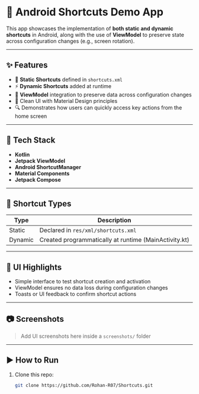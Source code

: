 # 🚀 Android Shortcuts Demo App

This app showcases the implementation of **both static and dynamic shortcuts** in Android, along with the use of **ViewModel** to preserve state across configuration changes (e.g., screen rotation).

---

## ✨ Features

- 📌 **Static Shortcuts** defined in `shortcuts.xml`
- ⚡ **Dynamic Shortcuts** added at runtime
- 🔁 **ViewModel** integration to preserve data across configuration changes
- 💎 Clean UI with Material Design principles
- 🔍 Demonstrates how users can quickly access key actions from the home screen

---

## 🔧 Tech Stack

- **Kotlin**
- **Jetpack ViewModel**
- **Android ShortcutManager**
- **Material Components**
- **Jetpack Compose**

---

## 📁 Shortcut Types

| Type   | Description                          |
|--------|--------------------------------------|
| Static | Declared in `res/xml/shortcuts.xml`  |
| Dynamic | Created programmatically at runtime (MainActivity.kt) |

---

## 🧪 UI Highlights

- Simple interface to test shortcut creation and activation
- ViewModel ensures no data loss during configuration changes
- Toasts or UI feedback to confirm shortcut actions

---

## 📷 Screenshots

> Add UI screenshots here inside a `screenshots/` folder

---

## ▶️ How to Run

1. Clone this repo:
   ```bash
   git clone https://github.com/Rohan-R07/Shortcuts.git
